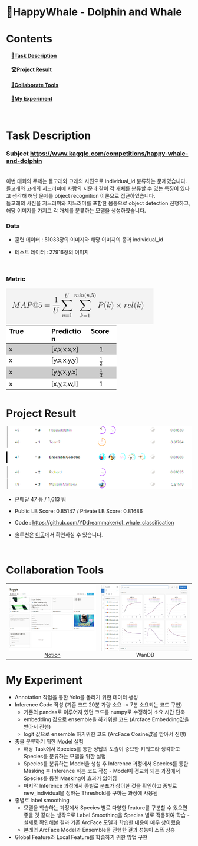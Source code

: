 # 🥈HappyWhale - Dolphin and Whale

# Contents

#### &nbsp;&nbsp;&nbsp;&nbsp;**[🐬Task Description](https://github.com/thsckdduq/my_project/kaggle/happywhale#task-description-1)**

#### &nbsp;&nbsp;&nbsp;&nbsp;**[🏆Project Result](https://github.com/thsckdduq/my_project/kaggle/happywhale#project-result-1)**

#### &nbsp;&nbsp;&nbsp;&nbsp;**[🧐Collaborate Tools](https://github.com/thsckdduq/my_project/kaggle/happywhale#collaborate-tools-1)**

#### &nbsp;&nbsp;&nbsp;&nbsp;**[🧐My Experiment](https://github.com/thsckdduq/my_project/kaggle/happywhale#my-experiment-1)**
<br>

# Task Description

### Subject https://www.kaggle.com/competitions/happy-whale-and-dolphin 
<br>
이번 대회의 주제는 돌고래와 고래의 사진으로 individual_id 분류하는 문제였습니다.  돌고래와 고래의 지느러미에 사람의 지문과 같이 각 개체를 분류할 수 있는 특징이 있다고 생각해 해당 문제를 object recognition 이론으로 접근하였습니다.

<br>
돌고래의 사진을 지느러미와 지느러미를 포함한 몸통으로 object detection 진행하고, 해당 이미지를 가지고 각 개체를 분류하는 모델을 생성하였습니다.
<br>

### Data

- 훈련 데이터 : 51033장의 이미지와 해당 이미지의 종과 individual_id

- 테스트 데이터 : 27916장의 이미지
<br>

### Metric

<img src="./img/metric.png" width='400px'/>
<br>

<img src="./img/metric_score.png" width='300px' height='180px' />
<br>

# Project Result

<div><img src=./img/rank.png?raw=true /></div>

- 은메달 47 등 / 1,613 팀

- Public LB Score: 0.85147 / Private LB Score: 0.81686

- Code : https://github.com/YDdreammaker/dl_whale_classification

- 솔루션은 [이곳](https://www.notion.so/Solution-c1be44608fc941bd9442495587a8f1e1)에서 확인하실 수 있습니다.
<br>

# Collaboration Tools
<table>
    <tr height="200px">
        <td align="center" width="350px">	
            <a href="https://www.notion.so/b47246b96c204ca38f96c45888919525?v=f2ab615cde7342c78d3761641a828e5c"><img height="180px" width="320px" src="./img/notion.png?raw=true"/></a>
            <br/>
            <a href="https://www.notion.so/b47246b96c204ca38f96c45888919525?v=f2ab615cde7342c78d3761641a828e5c">Notion</a>
        </td>
        <td align="center" width="350px">	
            <a><img height="180px" width="320px" src="./img/wandb.png?raw=true"/></a>
            <br />
            <a>WanDB</a>
        </td>
    </tr>
</table>

# My Experiment

- Annotation 작업을 통한 Yolo를 돌리기 위한 데이터 생성
- Inference Code 작성 (기존 코드 20분 가량 소요 -> 7분 소요되는 코드 구현)
    - 기존의 pandas로 이루어져 있던 코드를 numpy로 수정하여 소요 시간 단축
    - embedding 값으로 ensemble을 하기위한 코드 (Arcface Embedding값을 받아서 진행)
    - logit 값으로 ensemble 하기위한 코드 (ArcFace Cosine값을 받아서 진행)
- 종을 분류하기 위한 Model 실험
    - 해당 Task에서 Species를 통한 정답의 도출이 중요한 키워드라 생각하고 Species를 분류하는 모델을 위한 실험
    - Species를 분류하는 Model을 생성 후 Inference 과정에서 Species를 통한 Masking 후 Inference 하는 코드 작성 - Model이 정교화 되는 과정에서 Species를 통한 Masking이 효과가 없어짐
    - 마지막 Inference 과정에서 종별로 분포가 상이한 것을 확인하고 종별로 new_individual을 정하는 Threshold를 구하는 과정에 사용됨
- 종별로 label smoothing
    - 모델을 학습하는 과정에서 Species 별로 다양한 feature를 구분할 수 있으면 좋을 것 같다는 생각으로 Label Smoothing을 Species 별로 적용하여 학습 - 실제로 확인해본 결과 기존 ArcFace 모델과 학습한 내용이 매우 상이했음
    - 본래의 ArcFace Model과 Ensemble을 진행한 결과 성능이 소폭 상승
- Global Feature와 Local Feature를 학습하기 위한 방법 구현
